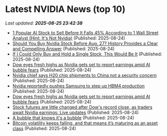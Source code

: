 # Latest NVIDIA News (top 10)
_Last updated: **2025-08-25 23:42:38**_

- [1 Popular AI Stock to Sell Before It Falls 45% According to 1 Wall Street Analyst (Hint: It's Not Nvidia)](https://biztoc.com/x/86f3da07e0426a2b) (Published: 2025-08-24)
- [Should You Buy Nvidia Stock Before Aug. 27? History Provides a Clear and Compelling Answer](https://biztoc.com/x/e60f26326ffad431) (Published: 2025-08-24)
- [If I Could Only Buy and Hold a Single Stock, This Would Be It](https://biztoc.com/x/353bde022fbf550c) (Published: 2025-08-24)
- [Dow eyes fresh highs as Nvidia gets set to report earnings amid AI bubble fears](https://biztoc.com/x/87cce1b0d477f580) (Published: 2025-08-24)
- [Nvidia chief says H20 chip shipments to China not a security concern](https://www.spacedaily.com/reports/Nvidia_chief_says_H20_chip_shipments_to_China_not_a_security_concern_999.html) (Published: 2025-08-24)
- [Nvidia reportedly pushes Samsung to step up HBM4 production](https://www.digitimes.com/news/a20250823PD201/nvidia-samsung-hbm4-production-certification.html) (Published: 2025-08-24)
- [Dow eyes fresh highs as Nvidia gets set to report earnings amid AI bubble fears](https://fortune.com/2025/08/24/stock-market-today-dow-record-high-nvidia-earnings-ai-bubble-pce-inflation-fed-rate-cuts/) (Published: 2025-08-24)
- [Stock futures are little changed after Dow's record close, as traders await Nvidia earnings: Live updates](https://www.cnbc.com/2025/08/24/stock-market-today-live-updates.html) (Published: 2025-08-24)
- [A bubble that knows it's a bubble](https://craigmccaskill.com/ai-bubble-history) (Published: 2025-08-24)
- [Bitcoin volatility keeps falling, and that means it’s maturing as an asset class](https://cryptoslate.com/bitcoin-volatility-keeps-falling-and-that-means-its-maturing-as-an-asset-class/) (Published: 2025-08-24)
